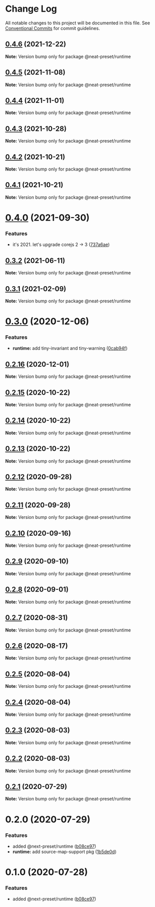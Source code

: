 # Change Log

All notable changes to this project will be documented in this file.
See [Conventional Commits](https://conventionalcommits.org) for commit guidelines.

## [0.4.6](https://github.com/igl/neat-preset/compare/@neat-preset/runtime@0.4.5...@neat-preset/runtime@0.4.6) (2021-12-22)

**Note:** Version bump only for package @neat-preset/runtime





## [0.4.5](https://github.com/igl/neat-preset/compare/@neat-preset/runtime@0.4.4...@neat-preset/runtime@0.4.5) (2021-11-08)

**Note:** Version bump only for package @neat-preset/runtime





## [0.4.4](https://github.com/igl/neat-preset/compare/@neat-preset/runtime@0.4.3...@neat-preset/runtime@0.4.4) (2021-11-01)

**Note:** Version bump only for package @neat-preset/runtime





## [0.4.3](https://github.com/igl/neat-preset/compare/@neat-preset/runtime@0.4.2...@neat-preset/runtime@0.4.3) (2021-10-28)

**Note:** Version bump only for package @neat-preset/runtime





## [0.4.2](https://github.com/igl/neat-preset/compare/@neat-preset/runtime@0.4.1...@neat-preset/runtime@0.4.2) (2021-10-21)

**Note:** Version bump only for package @neat-preset/runtime





## [0.4.1](https://github.com/igl/neat-preset/compare/@neat-preset/runtime@0.4.0...@neat-preset/runtime@0.4.1) (2021-10-21)

**Note:** Version bump only for package @neat-preset/runtime





# [0.4.0](https://github.com/igl/neat-preset/compare/@neat-preset/runtime@0.3.2...@neat-preset/runtime@0.4.0) (2021-09-30)


### Features

* it's 2021. let's upgrade corejs 2 -> 3 ([737a6ae](https://github.com/igl/neat-preset/commit/737a6ae5b3b8c2b211a2d3d908d4af11810cfa32))





## [0.3.2](https://github.com/igl/neat-preset/compare/@neat-preset/runtime@0.3.1...@neat-preset/runtime@0.3.2) (2021-06-11)

**Note:** Version bump only for package @neat-preset/runtime





## [0.3.1](https://github.com/igl/neat-preset/compare/@neat-preset/runtime@0.3.0...@neat-preset/runtime@0.3.1) (2021-02-09)

**Note:** Version bump only for package @neat-preset/runtime





# [0.3.0](https://github.com/igl/neat-preset/compare/@neat-preset/runtime@0.2.16...@neat-preset/runtime@0.3.0) (2020-12-06)


### Features

* **runtime:** add tiny-invariant and tiny-warning ([0cab94f](https://github.com/igl/neat-preset/commit/0cab94f84b0bb8bf7180ea17e7c2ed49ff75f8a4))





## [0.2.16](https://github.com/igl/neat-preset/compare/@neat-preset/runtime@0.2.15...@neat-preset/runtime@0.2.16) (2020-12-01)

**Note:** Version bump only for package @neat-preset/runtime





## [0.2.15](https://github.com/igl/neat-preset/compare/@neat-preset/runtime@0.2.14...@neat-preset/runtime@0.2.15) (2020-10-22)

**Note:** Version bump only for package @neat-preset/runtime





## [0.2.14](https://github.com/igl/neat-preset/compare/@neat-preset/runtime@0.2.13...@neat-preset/runtime@0.2.14) (2020-10-22)

**Note:** Version bump only for package @neat-preset/runtime





## [0.2.13](https://github.com/igl/neat-preset/compare/@neat-preset/runtime@0.2.12...@neat-preset/runtime@0.2.13) (2020-10-22)

**Note:** Version bump only for package @neat-preset/runtime





## [0.2.12](https://github.com/igl/neat-preset/compare/@neat-preset/runtime@0.2.11...@neat-preset/runtime@0.2.12) (2020-09-28)

**Note:** Version bump only for package @neat-preset/runtime





## [0.2.11](https://github.com/igl/neat-preset/compare/@neat-preset/runtime@0.2.10...@neat-preset/runtime@0.2.11) (2020-09-28)

**Note:** Version bump only for package @neat-preset/runtime





## [0.2.10](https://github.com/igl/neat-preset/compare/@neat-preset/runtime@0.2.9...@neat-preset/runtime@0.2.10) (2020-09-16)

**Note:** Version bump only for package @neat-preset/runtime





## [0.2.9](https://github.com/igl/neat-preset/compare/@neat-preset/runtime@0.2.8...@neat-preset/runtime@0.2.9) (2020-09-10)

**Note:** Version bump only for package @neat-preset/runtime





## [0.2.8](https://github.com/igl/neat-preset/compare/@neat-preset/runtime@0.2.7...@neat-preset/runtime@0.2.8) (2020-09-01)

**Note:** Version bump only for package @neat-preset/runtime





## [0.2.7](https://github.com/igl/neat-preset/compare/@neat-preset/runtime@0.2.6...@neat-preset/runtime@0.2.7) (2020-08-31)

**Note:** Version bump only for package @neat-preset/runtime





## [0.2.6](https://github.com/igl/neat-preset/compare/@neat-preset/runtime@0.2.5...@neat-preset/runtime@0.2.6) (2020-08-17)

**Note:** Version bump only for package @neat-preset/runtime





## [0.2.5](https://github.com/igl/neat-preset/compare/@neat-preset/runtime@0.2.4...@neat-preset/runtime@0.2.5) (2020-08-04)

**Note:** Version bump only for package @neat-preset/runtime





## [0.2.4](https://github.com/igl/neat-preset/compare/@neat-preset/runtime@0.2.3...@neat-preset/runtime@0.2.4) (2020-08-04)

**Note:** Version bump only for package @neat-preset/runtime





## [0.2.3](https://github.com/igl/neat-preset/compare/@neat-preset/runtime@0.2.2...@neat-preset/runtime@0.2.3) (2020-08-03)

**Note:** Version bump only for package @neat-preset/runtime





## [0.2.2](https://github.com/igl/neat-preset/compare/@neat-preset/runtime@0.2.1...@neat-preset/runtime@0.2.2) (2020-08-03)

**Note:** Version bump only for package @neat-preset/runtime





## [0.2.1](https://github.com/igl/neat-preset/compare/@neat-preset/runtime@0.2.0...@neat-preset/runtime@0.2.1) (2020-07-29)

**Note:** Version bump only for package @neat-preset/runtime





# 0.2.0 (2020-07-29)


### Features

* added @next-preset/runtime ([b08ce97](https://github.com/igl/neat-preset/commit/b08ce97be7ab27375722038e93814ae09d8109d9))
* **runtime:** add source-map-support pkg ([1b5de0d](https://github.com/igl/neat-preset/commit/1b5de0db0b5e58ac52872158ba81c78d014c42b6))





# 0.1.0 (2020-07-28)


### Features

* added @next-preset/runtime ([b08ce97](https://github.com/igl/neat-preset/commit/b08ce97be7ab27375722038e93814ae09d8109d9))
